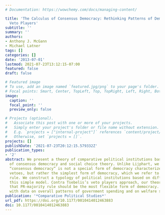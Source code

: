 ```yaml
---
# Documentation: https://wowchemy.com/docs/managing-content/

title: 'The Calculus of Consensus Democracy: Rethinking Patterns of Democracy Without
  Veto Players'
subtitle: ''
summary: ''
authors:
- Anthony J. McGann
- Michael Latner
tags: []
categories: []
date: '2013-07-01'
lastmod: 2021-07-23T13:12:15-07:00
featured: false
draft: false

# Featured image
# To use, add an image named `featured.jpg/png` to your page's folder.
# Focal points: Smart, Center, TopLeft, Top, TopRight, Left, Right, BottomLeft, Bottom, BottomRight.
image:
  caption: ''
  focal_point: ''
  preview_only: false

# Projects (optional).
#   Associate this post with one or more of your projects.
#   Simply enter your project's folder or file name without extension.
#   E.g. `projects = ["internal-project"]` references `content/project/deep-learning/index.md`.
#   Otherwise, set `projects = []`.
projects: []
publishDate: '2021-07-23T20:12:15.579332Z'
publication_types:
- '2'
abstract: We present a theory of comparative political institutions based on the concept
  of consensus democracy and social choice theory. Unlike Lijphart, we argue that
  “consensus democracy” is not a special form of democracy characterized by mutual
  vetoes, but rather the simplest form of democracy, which we refer to as PR-majority
  rule. We construct a typology of political institutions based on differences with
  this simple model. Contra Tsebelis’s veto players approach, our theory predicts
  that PR-majority rule should be the most flexible form of democracy. We test this
  with data on overall patterns of government spending and on welfare state reform.
publication: '*Comparative Political Studies*'
url_pdf: https://doi.org/10.1177/0010414012463883
doi: 10.1177/0010414012463883
---
```


